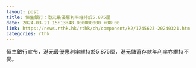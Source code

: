 ```yaml
---
layout: post
title: 恒生銀行：港元最優惠利率維持於5.875厘
date: 2024-03-21 15:13:48.000000000 +08:00
link: https://news.rthk.hk/rthk/ch/component/k2/1745623-20240321.htm
categories: rthk
---
```


恒生銀行宣布，港元最優惠利率維持於5.875厘，港元儲蓄存款年利率亦維持不變。
